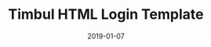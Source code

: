 ---
title: Timbul HTML Login Template
date: 2019-01-07
tags: ['Markdown', 'Cover Image']
screenshot: ./images/timbul-login.png
description: "Login Template with Neumorphism Design"
---